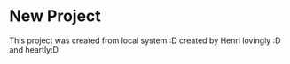# New Project

This project was created from local system :D
created by Henri lovingly :D
and heartly:D